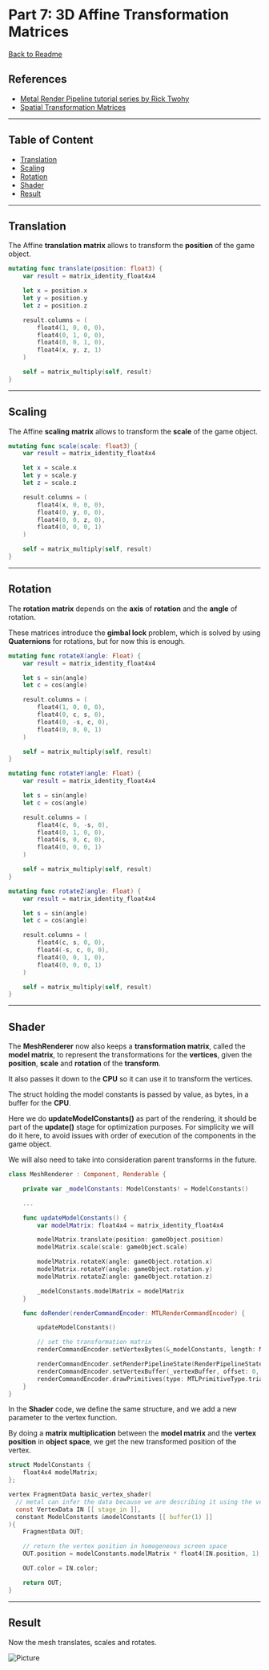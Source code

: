 # Part 7: 3D Affine Transformation Matrices

[Back to Readme](../../README.md)

## References

- [Metal Render Pipeline tutorial series by Rick Twohy](https://www.youtube.com/playlist?list=PLEXt1-oJUa4BVgjZt9tK2MhV_DW7PVDsg)
- [Spatial Transformation Matrices](https://www.brainvoyager.com/bv/doc/UsersGuide/CoordsAndTransforms/SpatialTransformationMatrices.html)

---

## Table of Content

- [Translation](#translation)
- [Scaling](#scaling)
- [Rotation](#rotation)
- [Shader](#shader)
- [Result](#result)

---

## Translation

The Affine **translation** **matrix** allows to transform the **position** of the game object.

```swift
mutating func translate(position: float3) {
    var result = matrix_identity_float4x4

    let x = position.x
    let y = position.y
    let z = position.z

    result.columns = (
        float4(1, 0, 0, 0),
        float4(0, 1, 0, 0),
        float4(0, 0, 1, 0),
        float4(x, y, z, 1)
    )

    self = matrix_multiply(self, result)
}
```

---

## Scaling

The Affine **scaling** **matrix** allows to transform the **scale** of the game object.

```swift
mutating func scale(scale: float3) {
    var result = matrix_identity_float4x4

    let x = scale.x
    let y = scale.y
    let z = scale.z

    result.columns = (
        float4(x, 0, 0, 0),
        float4(0, y, 0, 0),
        float4(0, 0, z, 0),
        float4(0, 0, 0, 1)
    )

    self = matrix_multiply(self, result)
}
```

---

## Rotation

The **rotation** **matrix** depends on the **axis** of **rotation** and the **angle** of rotation.

These matrices introduce the **gimbal lock** problem, which is solved by using **Quaternions** for rotations, but for now this is enough.

```swift
mutating func rotateX(angle: Float) {
    var result = matrix_identity_float4x4

    let s = sin(angle)
    let c = cos(angle)

    result.columns = (
        float4(1, 0, 0, 0),
        float4(0, c, s, 0),
        float4(0, -s, c, 0),
        float4(0, 0, 0, 1)
    )

    self = matrix_multiply(self, result)
}

mutating func rotateY(angle: Float) {
    var result = matrix_identity_float4x4

    let s = sin(angle)
    let c = cos(angle)

    result.columns = (
        float4(c, 0, -s, 0),
        float4(0, 1, 0, 0),
        float4(s, 0, c, 0),
        float4(0, 0, 0, 1)
    )

    self = matrix_multiply(self, result)
}

mutating func rotateZ(angle: Float) {
    var result = matrix_identity_float4x4

    let s = sin(angle)
    let c = cos(angle)

    result.columns = (
        float4(c, s, 0, 0),
        float4(-s, c, 0, 0),
        float4(0, 0, 1, 0),
        float4(0, 0, 0, 1)
    )

    self = matrix_multiply(self, result)
}
```

---

## Shader

The **MeshRenderer** now also keeps a **transformation matrix**, called the **model matrix**, to represent the transformations for the **vertices**, given the **position**, **scale** and **rotation** of the **transform**.

It also passes it down to the **CPU** so it can use it to transform the vertices.

The struct holding the model constants is passed by value, as bytes, in a buffer for the **CPU**.

Here we do **updateModelConstants()** as part of the rendering, it should be part of the **update()** stage for optimization purposes. For simplicity we will do it here, to avoid issues with order of execution of the components in the game object.

We will also need to take into consideration parent transforms in the future.

```swift
class MeshRenderer : Component, Renderable {

    private var _modelConstants: ModelConstants! = ModelConstants()

    ...

    func updateModelConstants() {
        var modelMatrix: float4x4 = matrix_identity_float4x4

        modelMatrix.translate(position: gameObject.position)
        modelMatrix.scale(scale: gameObject.scale)

        modelMatrix.rotateX(angle: gameObject.rotation.x)
        modelMatrix.rotateY(angle: gameObject.rotation.y)
        modelMatrix.rotateZ(angle: gameObject.rotation.z)

        _modelConstants.modelMatrix = modelMatrix
    }

    func doRender(renderCommandEncoder: MTLRenderCommandEncoder) {

        updateModelConstants()

        // set the transformation matrix
        renderCommandEncoder.setVertexBytes(&_modelConstants, length: ModelConstants.stride, index: 1)

        renderCommandEncoder.setRenderPipelineState(RenderPipelineStateCache.getPipelineState(.Basic))
        renderCommandEncoder.setVertexBuffer(_vertexBuffer, offset: 0, index: 0)
        renderCommandEncoder.drawPrimitives(type: MTLPrimitiveType.triangle, vertexStart: 0, vertexCount: _mesh.vertices.count)
    }
}
```

In the **Shader** code, we define the same structure, and we add a new parameter to the vertex function.

By doing a **matrix multiplication** between the **model matrix** and the **vertex position** in **object space**, we get the new transformed position of the vertex.

```c
struct ModelConstants {
    float4x4 modelMatrix;
};

vertex FragmentData basic_vertex_shader(
  // metal can infer the data because we are describing it using the vertex descriptor
  const VertexData IN [[ stage_in ]],
  constant ModelConstants &modelConstants [[ buffer(1) ]]
){
    FragmentData OUT;

    // return the vertex position in homogeneous screen space
    OUT.position = modelConstants.modelMatrix * float4(IN.position, 1);

    OUT.color = IN.color;

    return OUT;
}
```

---

## Result

Now the mesh translates, scales and rotates.

![Picture](1.jpg)
